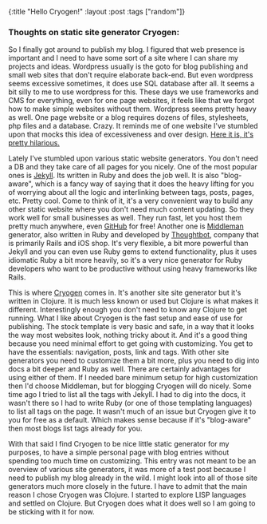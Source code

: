 {:title "Hello Cryogen!"
 :layout :post
 :tags  ["random"]}

### Thoughts on static site generator Cryogen:

So I finally got around to publish my blog. I figured that web presence is important and I need to have some sort of a site where I can share my projects and ideas. Wordpress usually is the goto for blog publishing and small web sites that don't require elaborate back-end. But even wordpress seems excessive sometimes, it does use SQL database after all. It seems a bit silly to me to use wordpress for this. These days we use frameworks and CMS for everything, even for one page websites, it feels like that we forgot how to make simple websites without them. Wordpress seems pretty heavy as well. One page website or a blog requires dozens of files, stylesheets, php files and a database. Crazy. It reminds me of one website I've stumbled upon that mocks this idea of excessiveness and over design. [Here it is, it's pretty hilarious.](www.motherfuckingwebsite.com)

Lately I've stumbled upon various static website generators. You don't need a DB and they take care of all pages for you nicely. One of the most popular ones is [Jekyll](http://jekyllrb.com). Its written in Ruby and does the job well. It is also "blog-aware", which is a fancy way of saying that it does the heavy lifting for you of worrying about all the logic and interlinking between tags, posts, pages, etc. Pretty cool. Come to think of it, it's a very convenient way to build any other static website where you don't need much content updating. So they work well for small businesses as well. They run fast, let you host them pretty much anywhere, even [GitHub](http://github.com) for free! Another one is [Middleman](http://middlemanapp.com) generator, also written in Ruby and developed by [Thoughtbot](http://thoughtbot.com), company that is primarily Rails and iOS shop. It's very flexible, a bit more powerful than Jekyll and you can even use Ruby gems to extend functionality, plus it uses idiomatic Ruby a bit more heavily, so it's a very nice generator for Ruby developers who want to be productive without using heavy frameworks like Rails. 

This is where [Cryogen](http://cryogenweb.org) comes in. It's another site site generator but it's written in Clojure. It is much less known or used but Clojure is what makes it different. Interestingly enough you don't need to know any Clojure to get running. What I like about Cryogen is the fast setup and ease of use for publishing. The stock template is very basic and safe, in a way that it looks the way most websites look, nothing tricky about it. And it's a good thing because you need minimal effort to get going with customizing. You get to have the essentials: navigation, posts, link and tags. With other site generators you need to customize them a bit more, plus you need to dig into docs a bit deeper and Ruby as well. There are certainly advantages for using either of them. If I needed bare minimum setup for high customization then I'd choose Middleman, but for blogging Cryogen will do nicely. Some time ago I tried to list all the tags with Jekyll. I had to dig into the docs, it wasn't there so I had to write Ruby (or one of those templating languages) to list all tags on the page. It wasn't much of an issue but Cryogen give it to you for free as a default. Which makes sense because if it's "blog-aware" then most blogs list tags already for you.

With that said I find Cryogen to be nice little static generator for my purposes, to have a simple personal page with blog entries without spending too much time on customizing. This entry was not meant to be an overview of various site generators, it was more of a test post because I need to publish my blog already in the wild. I might look into all of those site generators much more closely in the future. I have to admit that the main reason I chose Cryogen was Clojure. I started to explore LISP languages and settled on Clojure. But Cryogen does what it does well so I am going to be sticking with it for now. 
